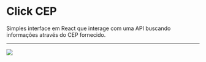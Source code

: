 # Click CEP
Simples interface em React que interage com uma API buscando informações através do CEP fornecido.

------------


![](https://raw.githubusercontent.com/anderhex/clickcep-react/main/userIterface.gif)
